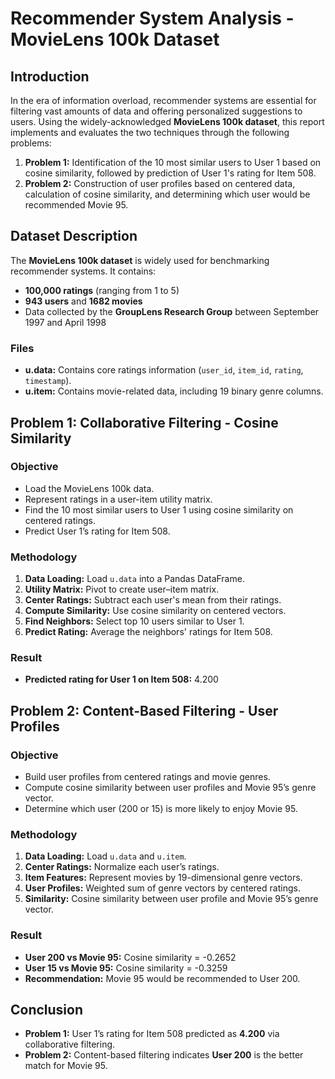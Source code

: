 # Recommender System Analysis - MovieLens 100k Dataset

## Introduction

In the era of information overload, recommender systems are essential for filtering vast amounts of data and offering personalized suggestions to users. Using the widely-acknowledged **MovieLens 100k dataset**, this report implements and evaluates the two techniques through the following problems:

1. **Problem 1:** Identification of the 10 most similar users to User 1 based on cosine similarity, followed by prediction of User 1's rating for Item 508.
2. **Problem 2:** Construction of user profiles based on centered data, calculation of cosine similarity, and determining which user would be recommended Movie 95.

## Dataset Description

The **MovieLens 100k dataset** is widely used for benchmarking recommender systems. It contains:

- **100,000 ratings** (ranging from 1 to 5)  
- **943 users** and **1682 movies**  
- Data collected by the **GroupLens Research Group** between September 1997 and April 1998  

### Files
- **u.data:** Contains core ratings information (`user_id`, `item_id`, `rating`, `timestamp`).  
- **u.item:** Contains movie-related data, including 19 binary genre columns.

## Problem 1: Collaborative Filtering - Cosine Similarity

### Objective
- Load the MovieLens 100k data.  
- Represent ratings in a user-item utility matrix.  
- Find the 10 most similar users to User 1 using cosine similarity on centered ratings.  
- Predict User 1’s rating for Item 508.

### Methodology
1. **Data Loading:** Load `u.data` into a Pandas DataFrame.  
2. **Utility Matrix:** Pivot to create user–item matrix.  
3. **Center Ratings:** Subtract each user's mean from their ratings.  
4. **Compute Similarity:** Use cosine similarity on centered vectors.  
5. **Find Neighbors:** Select top 10 users similar to User 1.  
6. **Predict Rating:** Average the neighbors' ratings for Item 508.

### Result
- **Predicted rating for User 1 on Item 508:** 4.200

## Problem 2: Content-Based Filtering - User Profiles

### Objective
- Build user profiles from centered ratings and movie genres.  
- Compute cosine similarity between user profiles and Movie 95’s genre vector.  
- Determine which user (200 or 15) is more likely to enjoy Movie 95.

### Methodology
1. **Data Loading:** Load `u.data` and `u.item`.  
2. **Center Ratings:** Normalize each user’s ratings.  
3. **Item Features:** Represent movies by 19-dimensional genre vectors.  
4. **User Profiles:** Weighted sum of genre vectors by centered ratings.  
5. **Similarity:** Cosine similarity between user profile and Movie 95’s genre vector.

### Result
- **User 200 vs Movie 95:** Cosine similarity = -0.2652  
- **User 15 vs Movie 95:** Cosine similarity = -0.3259  
- **Recommendation:** Movie 95 would be recommended to User 200.

## Conclusion

- **Problem 1:** User 1’s rating for Item 508 predicted as **4.200** via collaborative filtering.  
- **Problem 2:** Content-based filtering indicates **User 200** is the better match for Movie 95.

